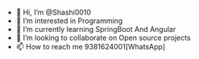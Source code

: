 - 👋 Hi, I’m @Shashi0010
- 👀 I’m interested in Programming
- 🌱 I’m currently learning SpringBoot And Angular
- 💞️ I’m looking to collaborate on Open source projects
- 📫 How to reach me 9381624001[WhatsApp]

<!---
Shashi0010/Shashi0010 is a ✨ special ✨ repository because its `README.md` (this file) appears on your GitHub profile.
You can click the Preview link to take a look at your changes.
--->
